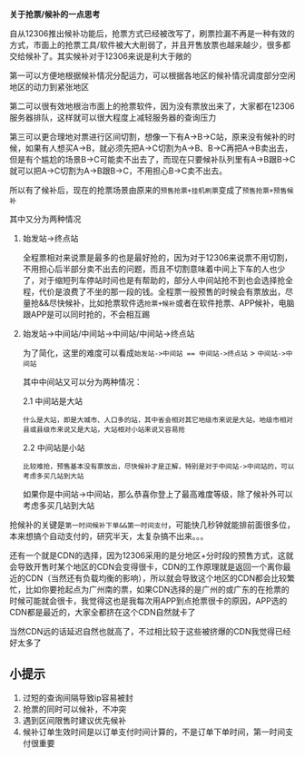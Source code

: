 **关于抢票/候补的一点思考**

自从12306推出候补功能后，抢票方式已经被改写了，刷票捡漏不再是一种有效的方式，市面上的抢票工具/软件被大大削弱了，并且开售放票也越来越少，很多都交给候补了。其实候补对于12306来说是利大于敞的

第一可以方便地根据候补情况分配运力，可以根据各地区的候补情况调度部分空闲地区的动力到紧张地区

第二可以很有效地根治市面上的抢票软件，因为没有票放出来了，大家都在12306服务器排队，这样就可以很大程度上减轻服务器的查询压力

第三可以更合理地对票进行区间切割，想像一下有A->B->C站，原来没有候补的时候，如果有人想买A->B，就必须先把A->C切割为A->B、B->C再把A->B卖出去，但是有个尴尬的场景B->C可能卖不出去了，而现在只要候补队列里有A->B跟B->C就可以把A->C切割为A->B跟B->C，不用担心B->C卖不出去。

所以有了候补后，现在的抢票场景由原来的`预售抢票+挂机刷票`变成了`预售抢票+预售候补`

其中又分为两种情况

1. 始发站->终点站

   全程票相对来说票是最多的也是最好抢的，因为对于12306来说票不用切割，不用担心后半部分卖不出去的问题，而且不切割意味着中间上下车的人也少了，对于缩短列车停站时间也是有帮助的，部分人中间站抢不到也会选择抢全程，代价是浪费了不坐的那一段的钱。全程票一般预售的时候会有票放出，尽量抢&&尽快候补，比如抢票软件选`抢票+候补`或者在软件抢票、APP候补，电脑跟APP是可以同时抢的，不会相互踢
   
2. 始发站->中间站/中间站->中间站/中间站->终点站

   为了简化，这里的难度可以看成`始发站->中间站 == 中间站->终点站` > `中间站->中间站`
   
   其中中间站又可以分为两种情况：
   
   2.1 中间站是大站
   
       什么是大站，即是大城市、人口多的站，其中省会相对其它地级市来说是大站，地级市相对县或县级市来说又是大站，大站相对小站来说又容易抢
   
   2.2 中间站是小站

       比较难抢，预售基本没有票放出，尽快候补才是正解，特别是对于中间站->中间站的，可以考虑多买几站到大站
   
   如果你是中间站->中间站，那么恭喜你登上了最高难度等级，除了候补外可以考虑多买几站到大站

抢候补的关键是`第一时间候补下单&&第一时间支付`，可能快几秒钟就能排前面很多位，本来想搞个自动支付的，研究半天，太复杂搞不出来。。。

还有一个就是CDN的选择，因为12306采用的是分地区+分时段的预售方式，这就会导致开售时某个地区的CDN会变得很卡，CDN的工作原理就是返回一个离你最近的CDN（当然还有负载均衡的影响），所以就会导致这个地区的CDN都会比较繁忙，比如你要抢起点为广州南的票，如果CDN选择的是广州的或广东的在抢票的时候可能就会很卡，我觉得这也是我每次用APP到点抢票很卡的原因，APP选的CDN都是最近的，大家全都挤在这个CDN自然就卡了

当然CDN远的话延迟自然也就高了，不过相比较于这些被挤爆的CDN我觉得已经好太多了

## 小提示  
1. 过短的查询间隔导致ip容易被封
2. 抢票的同时可以候补，不冲突
3. 遇到区间限售时建议优先候补
4. 候补订单生效时间是以订单支付时间计算的，不是订单下单时间，第一时间支付很重要